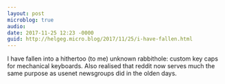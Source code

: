 ```yaml
---
layout: post
microblog: true
audio: 
date: 2017-11-25 12:23 -0000
guid: http://helgeg.micro.blog/2017/11/25/i-have-fallen.html
---
```

I have fallen into a hithertoo (to me) unknown rabbithole: custom key caps for mechanical keyboards. Also realised that reddit now serves much the same purpose as usenet newsgroups did in the olden days. 
